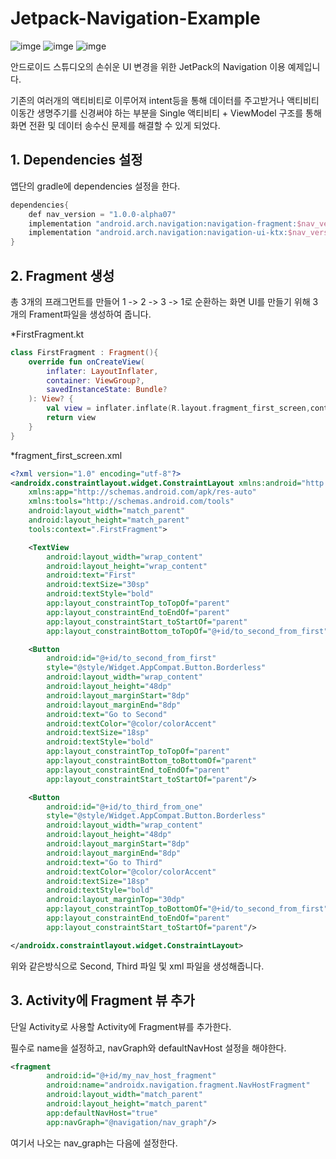 # Jetpack-Navigation-Example

![imge](https://img.shields.io/badge/ProjectType-SingleStudy-green) ![imge](https://img.shields.io/badge/Language-Kotlin-yellow) ![imge](https://img.shields.io/badge/Tools-AndroidStudio-blue)

안드로이드 스튜디오의 손쉬운 UI 변경을 위한 JetPack의 Navigation 이용 예제입니다.

기존의 여러개의 액티비티로 이루어져 intent등을 통해 데이터를 주고받거나 액티비티 이동간 생명주기를 신경써야 하는 부분을 Single 액티비티 + ViewModel 구조를 통해 화면 전환 및 데이터 송수신 문제를 해결할 수 있게 되었다.

## 1. Dependencies 설정

앱단의 gradle에 dependencies 설정을 한다.

```kotlin
dependencies{
	def nav_version = "1.0.0-alpha07"
	implementation "android.arch.navigation:navigation-fragment:$nav_version"
    implementation "android.arch.navigation:navigation-ui-ktx:$nav_version"
}
```

## 2. Fragment 생성

총 3개의 프래그먼트를 만들어 1 -> 2 -> 3 -> 1로 순환하는 화면 UI를 만들기 위해 3개의 Frament파일을 생성하여 줍니다.

*FirstFragment.kt

```kotlin
class FirstFragment : Fragment(){
    override fun onCreateView(
        inflater: LayoutInflater,
        container: ViewGroup?,
        savedInstanceState: Bundle?
    ): View? {
        val view = inflater.inflate(R.layout.fragment_first_screen,container,false)
        return view
    }
}
```

*fragment_first_screen.xml

```xml
<?xml version="1.0" encoding="utf-8"?>
<androidx.constraintlayout.widget.ConstraintLayout xmlns:android="http://schemas.android.com/apk/res/android"
    xmlns:app="http://schemas.android.com/apk/res-auto"
    xmlns:tools="http://schemas.android.com/tools"
    android:layout_width="match_parent"
    android:layout_height="match_parent"
    tools:context=".FirstFragment">

    <TextView
        android:layout_width="wrap_content"
        android:layout_height="wrap_content"
        android:text="First"
        android:textSize="30sp"
        android:textStyle="bold"
        app:layout_constraintTop_toTopOf="parent"
        app:layout_constraintEnd_toEndOf="parent"
        app:layout_constraintStart_toStartOf="parent"
        app:layout_constraintBottom_toTopOf="@+id/to_second_from_first"/>

    <Button
        android:id="@+id/to_second_from_first"
        style="@style/Widget.AppCompat.Button.Borderless"
        android:layout_width="wrap_content"
        android:layout_height="48dp"
        android:layout_marginStart="8dp"
        android:layout_marginEnd="8dp"
        android:text="Go to Second"
        android:textColor="@color/colorAccent"
        android:textSize="18sp"
        android:textStyle="bold"
        app:layout_constraintTop_toTopOf="parent"
        app:layout_constraintBottom_toBottomOf="parent"
        app:layout_constraintEnd_toEndOf="parent"
        app:layout_constraintStart_toStartOf="parent"/>

    <Button
        android:id="@+id/to_third_from_one"
        style="@style/Widget.AppCompat.Button.Borderless"
        android:layout_width="wrap_content"
        android:layout_height="48dp"
        android:layout_marginStart="8dp"
        android:layout_marginEnd="8dp"
        android:text="Go to Third"
        android:textColor="@color/colorAccent"
        android:textSize="18sp"
        android:textStyle="bold"
        android:layout_marginTop="30dp"
        app:layout_constraintTop_toBottomOf="@+id/to_second_from_first"
        app:layout_constraintEnd_toEndOf="parent"
        app:layout_constraintStart_toStartOf="parent"/>

</androidx.constraintlayout.widget.ConstraintLayout>
```

위와 같은방식으로 Second, Third 파일 및 xml 파일을 생성해줍니다.

## 3. Activity에 Fragment 뷰 추가

단일 Activity로 사용할 Activity에 Fragment뷰를 추가한다. 

필수로 name을 설정하고, navGraph와 defaultNavHost 설정을 해야한다.

```xml
<fragment
        android:id="@+id/my_nav_host_fragment"
        android:name="androidx.navigation.fragment.NavHostFragment"
        android:layout_width="match_parent"
        android:layout_height="match_parent"
        app:defaultNavHost="true"
        app:navGraph="@navigation/nav_graph"/>
```

여기서 나오는 nav_graph는 다음에 설정한다.



